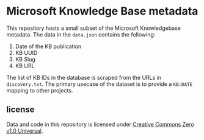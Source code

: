 # Microsoft Knowledge Base metadata

This repository hosts a small subset of the Microsoft Knowledgebase metadata. The data in the `data.json` contains the following:

1. Date of the KB publication
2. KB UUID
3. KB Slug
4. KB URL

The list of KB IDs in the database is scraped from the URLs in `discovery.txt`. The primary usecase of the dataset is to provide a `KB:DATE`
mapping to other projects.

## license

Data and code in this repository is licensed under [Creative Commons Zero v1.0 Universal](https://choosealicense.com/licenses/cc0-1.0/#).